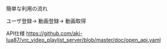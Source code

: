 
簡単な利用の流れ

ユーザ登録→
動画登録→
動画取得

API仕様
https://github.com/aki-lua87/vrc_video_playlist_server/blob/master/doc/open_api.yaml